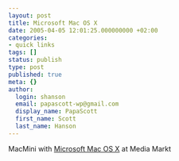 ```yaml
---
layout: post
title: Microsoft Mac OS X
date: 2005-04-05 12:01:25.000000000 +02:00
categories:
- quick links
tags: []
status: publish
type: post
published: true
meta: {}
author:
  login: shanson
  email: papascott-wp@gmail.com
  display_name: PapaScott
  first_name: Scott
  last_name: Hanson
---
```

<p>MacMini with <a title="Industrial Technology & Witchcraft - das Weblog von TextLab" href="http://www.industrial-technology-and-witchcraft.de/index.php/ITW/14164/">Microsoft Mac OS X</a> at Media Markt</p>
